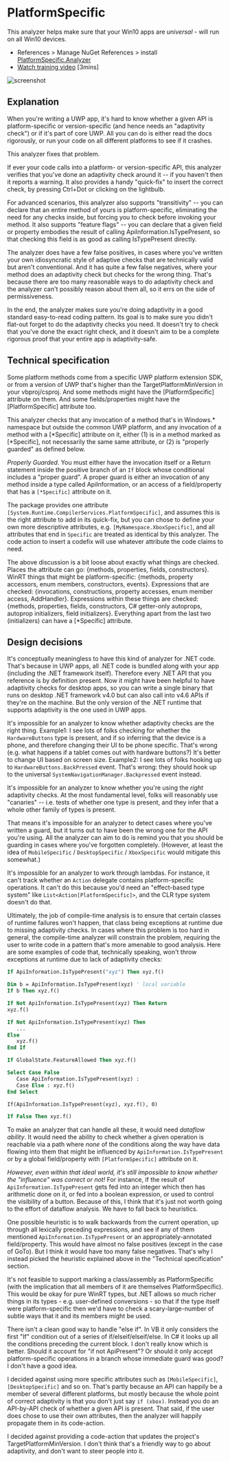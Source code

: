 ﻿PlatformSpecific
==================

This analyzer helps make sure that your Win10 apps are *universal* - will run on all Win10 devices.

* References > Manage NuGet References > install [PlatformSpecific.Analyzer](https://www.nuget.org/packages/PlatformSpecific.Analyzer)
* [Watch training video](https://github.com/ljw1004/blog/raw/master/Analyzers/PlatformSpecificAnalyzer/ReadMe.mp4) [3mins]

![screenshot](https://raw.githubusercontent.com/ljw1004/blog/master/Analyzers/PlatformSpecificAnalyzer/Screenshot.png)


Explanation
-------------

When you're writing a UWP app, it's hard to know whether a given API is
platform-specific or version-specific (and hence needs an "adaptivity check") or if it's part
of core UWP. All you can do is either read the docs rigorously, or run your
code on all different platforms to see if it crashes.

This analyzer fixes that problem.

If ever your code calls into a platform- or version-specific API, this analyzer verifies
that you've done an adaptivity check around it -- if you haven't then it reports
a warning. It also provides a handy "quick-fix" to insert the correct check,
by pressing Ctrl+Dot or clicking on the lightbulb.

For advanced scenarios, this analyzer also supports "transitivity" -- you can declare
that an entire method of yours is platform-specific, eliminating the need
for any checks inside, but forcing you to check before invoking your method.
It also supports "feature flags" -- you can declare that a given field
or property embodies the result of calling ApiInformation.IsTypePresent, so
that checking this field is as good as calling IsTypePresent directly.

The analyzer does have a few false positives, in cases where you've written your
own idiosyncratic style of adaptive checks that are technically valid but aren't
conventional. And it has quite a few false negatives, where your method does
an adaptivity check but checks for the wrong thing. That's because there are too many
reasonable ways to do adaptivity check and the analyzer can't possibly reason about
them all, so it errs on the side of permissiveness.

In the end, the analyzer makes sure you're doing adaptivity in a good standard
easy-to-read coding pattern. Its goal is to make sure you didn't flat-out forget
to do the adaptivity checks you need. It doesn't try to check that you've done the
exact right check, and it doesn't aim to be a complete rigorous proof that your
entire app is adaptivity-safe.



Technical specification
-------------------------

Some platform methods come from a specific UWP platform extension SDK,
or from a version of UWP that's higher than the TargetPlatformMinVersion in your vbproj/csproj.
And some methods might have the [PlatformSpecific] attribute on them.
And some fields/properties might have the [PlatformSpecific] attribute too.

This analyzer checks that any invocation of a method that's in Windows.* namespace
but outside the common UWP platform, and any invocation of a method with a
[*Specific] attribute on it, either (1) is in a method marked as [*Specific],
not necessarily the same same attribute, or (2) is "properly guarded" as defined below.

*Properly Guarded*. You must either have the invocation itself or a Return statement
inside the positive branch of an `If` block whose conditional includes a "proper guard".
A proper guard is either an invocation of any method inside
a type called ApiInformation, or an access of a field/property that has
a `[*Specific]` attribute on it.

The package provides one attribute `[System.Runtime.CompilerServices.PlatformSpecific]`,
and assumes this is the right attribute to add in its quick-fix,
but you can chose to define
your own more descriptive attributes, e.g. `[MyNamespace.XboxSpecific]`, and all
attributes that end in `Specific` are treated as identical by this analyzer.
The code action to insert a codefix will use whatever attribute the code claims to need.

The above discussion is a bit loose about exactly what things are checked.
Places the attribute can go: {methods, properties, fields, constructors}.
WinRT things that might be platform-specific: {methods, property accessors, enum members, constructors, events}.
Expressions that are checked: {invocations, constructions, property accesses, enum member access, AddHandler}.
Expressions within these things are checked: {methods, properties, fields, constructors, C# getter-only
autoprops, autoprop initializers, field initializers}. Everything apart from the last two
(initializers) can have a [*Specific] attribute.




Design decisions
------------------

It's conceptually meaningless to have this kind of analyzer for .NET code. That's because
in UWP apps, all .NET code is bundled along with your app (including the .NET framework itself).
Therefore every .NET API that you reference is by definition present. Now it might have been
helpful to have adaptivity checks for desktop apps, so you can write a single binary that runs
on desktop .NET framework v4.0 but can also call into v4.6 APIs if they're on the machine.
But the only version of the .NET runtime that supports adaptivity is the one used in UWP apps.

It's impossible for an analyzer to know whether adaptivity checks are the right thing.
Example1: I see lots of folks checking for whether the `HardwareButtons` type is present, and if
so inferring that the device is a phone, and therefore changing their UI to be
phone specific. That's wrong (e.g. what happens if a tablet comes out with hardware
buttons?) It's better to change UI based on screen size. Example2: I see lots of folks
hooking up to `HardwareButtons.BackPressed` event. That's wrong: they should hook up
to the universal `SystemNavigationManager.Backpressed` event instead.

It's impossible for an analyzer to know whether you're using the *right* adaptivity
checks. At the most fundamental level, folks will reasonably use "canaries" -- i.e.
tests of whether one type is present, and they infer that a whole other family of
types is present.

That means it's impossible for an analyzer to detect cases where you've written
a guard, but it turns out to have been the wrong one for the API you're using.
All the analyzer can aim to do is remind you that you should be guarding
in cases where you've forgotten completely. (However, at least the idea of `MobileSpecific` /
`DesktopSpecific` / `XboxSpecific` would mitigate this somewhat.)

It's impossible for an analyzer to work through lambdas. For instance, it can't
track whether an `Action` delegate contains platform-specific operations. It can't
do this because you'd need an "effect-based type system" like
`List<Action[PlatformSpecific]>`, and the CLR type system doesn't do that.

Ultimately, the job of compile-time analysis is to ensure that certain
classes of runtime failures won't happen, that class being exceptions at
runtime due to missing adaptivity checks. In cases where this problem is too
hard in general, the compile-time analyzer will constrain the problem,
requiring the user to write code in a pattern that's more amenable to
good analysis. Here are some examples of code that, technically speaking,
won't throw exceptions at runtime due to lack of adaptivity checks:

```vb
If ApiInformation.IsTypePresent("xyz") Then xyz.f()
```

```vb
Dim b = ApiInformation.IsTypePresent(xyz) ' local variable
If b Then xyz.f()
```

```vb
If Not ApiInformation.IsTypePresent(xyz) Then Return
xyz.f()
```

```vb
If Not ApiInformation.IsTypePresent(xyz) Then
   ...
Else
   xyz.f()
End If
```

```vb
If GlobalState.FeatureAllowed Then xyz.f()
```

```vb
Select Case False
   Case ApiInformation.IsTypePresent(xyz) :
   Case Else : xyz.f()
End Select
```

```vb
If(ApiInformation.IsTypePresent(xyz), xyz.f(), 0)
```

```vb
If False Then xyz.f()
```

To make an analyzer that can handle all these, it would need *dataflow ability*. It would
need the ability to check whether a given operation is reachable via a path where
*none* of the conditions along the way have data flowing into them that might be
influenced by `ApiInformation.IsTypePresent` or by a global field/property with
`[PlatformSpecific]` attribute on it.

*However, even within that ideal world, it's still impossible to know whether the "influence"
was correct or not!* For instance, if the result of `ApiInformation.IsTypePresent` gets fed
into an integer which then has arithmetic done on it, or fed into a boolean expression,
or used to control the visibility of a button. Because of this, I think that it's just
not worth going to the effort of dataflow analysis. We have to fall back to heuristics.

One possible heuristic is to walk backwards from the current operation, up through all
lexically preceding expressions, and see if any of them mentioned `ApiInformation.IsTypePresent`
or an appropriately-annotated field/property. This would have almost no false positives
(except in the case of GoTo). But I think it would have too many false negatives.
That's why I instead picked the heuristic explained above in the "Technical specification"
section.

It's not feasible to support marking a class/assembly as PlatformSpecific (with the
implication that all members of it are themselves PlatformSpecific). This would be okay
for pure WinRT types, but .NET allows so much richer things in its types - e.g. user-defined
conversions - so that if the type itself were platform-specific then we'd have to check
a scary-large-number of subtle ways that it and its members might be used.

There isn't a clean good way to handle "else if". In VB it only considers the first "If" condition
out of a series of if/elseif/elseif/else. In C# it looks up all the conditions preceding
the current block. I don't really know which is better. Should it account for "if not ApiPresent"?
Or should it only accept platform-specific operations in a branch whose immediate guard
was good? I don't have a good idea.

I decided against using more specific attributes such as `[MobileSpecific]`, `[DesktopSpecific]`
and so on. That's partly because an API can happily be a member of several different platforms,
but mostly because the whole point of correct adaptivity is that you don't just
say `if (xbox)`. Instead you do an API-by-API check of whether a given API is present.
That said, if the user does chose to use their own attributes, then the analyzer will happily
propagate them in its code-action.

I decided against providing a code-action that updates the project's TargetPlatformMinVersion.
I don't think that's a friendly way to go about adaptivity, and don't want to steer people into it.


